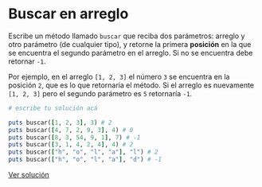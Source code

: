 # Buscar en arreglo

Escribe un método llamado `buscar` que reciba dos parámetros: arreglo y otro parámetro (de cualquier tipo), y retorne la primera **posición** en la que se encuentra el segundo parámetro en el arreglo. Si no se encuentra debe retornar `-1`.

Por ejemplo, en el arreglo `[1, 2, 3]` el número `3` se encuentra en la posición `2`, que es lo que retornaría el método. Si el arreglo es nuevamente `[1, 2, 3]` pero el segundo parámetro es `5` retornaría `-1`.

```ruby
# escribe tu solución acá

puts buscar([1, 2, 3], 3) # 2
puts buscar([4, 7, 2, 9, 3], 4) # 0
puts buscar([8, 3, 54, 9, 1], 7) # -1
puts buscar([3, 1, 4, 2, 4], 4) # 2
puts buscar(["h", "o", "l", "a"], "l") # 2
puts buscar(["h", "o", "l", "a"], "d") # -1
```

[Ver solución](../soluciones/nivel-2/buscar-en-arreglo.rb)
